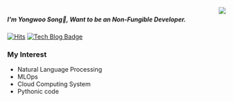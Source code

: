 

<img align='right' src="https://github-readme-stats.vercel.app/api?username=Facerain">

##### I'm Yongwoo Song🎉, Want to be an _Non-Fungible Developer_.
[![Hits](https://hits.seeyoufarm.com/api/count/incr/badge.svg?url=https%3A%2F%2Fgithub.com%2FFacerAin&count_bg=%2379C83D&title_bg=%23555555&icon=&icon_color=%23E7E7E7&title=hits&edge_flat=false)](https://hits.seeyoufarm.com)
[![Tech Blog Badge](http://img.shields.io/badge/-Tech%20blog-black?style=flat-square&logo=github&link=https://facerain.github.io/)](https://facerain.club)   


### My Interest

- Natural Language Processing
- MLOps 
- Cloud Computing System 
- Pythonic code
<!--
**FacerAin/Facerain** is a ✨ _special_ ✨ repository because its `README.md` (this file) appears on your GitHub profile.

Here are some ideas to get you started:

- 🔭 I’m currently working on ...
- 🌱 I’m currently learning ...
- 👯 I’m looking to collaborate on ...
- 🤔 I’m looking for help with ...
- 💬 Ask me about ...
- 📫 How to reach me: ...
- 😄 Pronouns: ...
- ⚡ Fun fact: ...
-->
